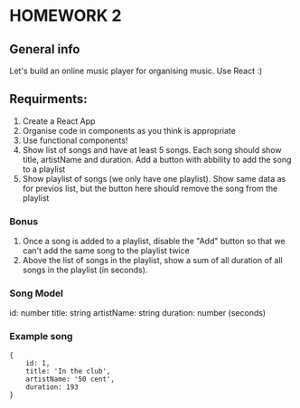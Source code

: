 # HOMEWORK 2

## General info

Let's build an online music player for organising music. Use React :)

## Requirments:

1. Create a React App
2. Organise code in components as you think is appropriate
3. Use functional components!
4. Show list of songs and have at least 5 songs. Each song should show title, artistName and duration. Add a button with abbility to add the song to a playlist
5. Show playlist of songs (we only have one playlist). Show same data as for previos list, but the button here should remove the song from the playlist

### Bonus

1. Once a song is added to a playlist, disable the "Add" button so that we can't add the same song to the playlist twice
2. Above the list of songs in the playlist, show a sum of all duration of all songs in the playlist (in seconds).

### Song Model

id: number
title: string
artistName: string
duration: number (seconds)

### Example song

```
{
	id: 1,
	title: 'In the club',
	artistName: '50 cent',
	duration: 193
}
```
